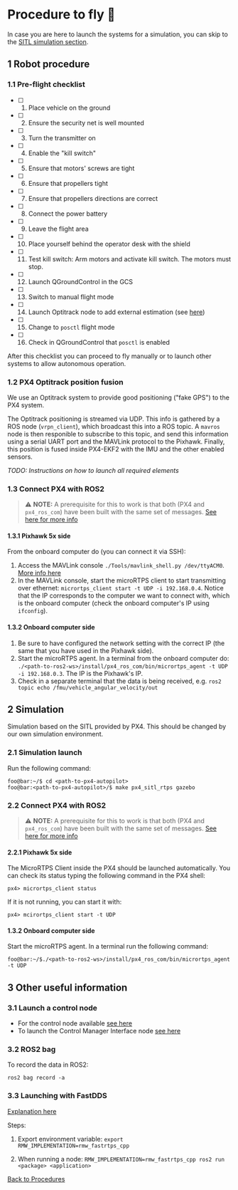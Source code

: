 # Procedure to fly :helicopter:
In case you are here to launch the systems for a simulation, you can skip to the [SITL simulation section](#2-simulation).

## 1 Robot procedure
### 1.1 Pre-flight checklist

- [ ] 1. Place vehicle on the ground
- [ ] 2. Ensure the security net is well mounted
- [ ] 3. Turn the transmitter on
- [ ] 4. Enable the "kill switch"
- [ ] 5. Ensure that motors' screws are tight
- [ ] 6. Ensure that propellers tight
- [ ] 7. Ensure that propellers directions are correct
- [ ] 8. Connect the power battery
- [ ] 9. Leave the flight area
- [ ] 10. Place yourself behind the operator desk with the shield
- [ ] 11. Test kill switch: Arm motors and activate kill switch. The motors must stop.
- [ ] 12. Launch QGroundControl in the GCS
- [ ] 13. Switch to manual flight mode
- [ ] 14. Launch Optitrack node to add external estimation (see [here](#px4-optitrack-position-fusion))
- [ ] 15. Change to `posctl` flight mode
- [ ] 16. Check in QGroundControl that `posctl` is enabled

After this checklist you can proceed to fly manually or to launch other systems to allow autonomous operation.

### 1.2 PX4 Optitrack position fusion
We use an Optitrack system to provide good positioning ("fake GPS") to the PX4 system. 

The Optitrack positioning is streamed via UDP. This info is gathered by a ROS node (`vrpn_client`), which broadcast this into a ROS topic. A `mavros` node is then responible to subscribe to this topic, and send this information using a serial UART port and the MAVLink protocol to the Pixhawk. Finally, this position is fused inside PX4-EKF2 with the IMU and the other enabled sensors.

*TODO: Instructions on how to launch all required elements*

### 1.3 Connect PX4 with ROS2
>:warning: **NOTE:** A prerequisite for this to work is that both (PX4 and `px4_ros_com`) have been built with the same set of messages. [See here for more info](build.md#121-urtps-bridge-configuration)
#### 1.3.1 Pixhawk 5x side
From the onboard computer do (you can connect it via SSH):
1. Access the MAVLink console `./Tools/mavlink_shell.py /dev/ttyACM0`. [More info here](https://docs.px4.io/master/en/debug/mavlink_shell.html)
3. In the MAVLink console, start the microRTPS client to start transmitting over ethernet: `micrortps_client start -t UDP -i 192.168.0.4`. Notice that the IP corresponds to the computer we want to connect with, which is the onboard computer (check the onboard computer's IP using `ifconfig`).

#### 1.3.2 Onboard computer side

1. Be sure to have configured the network setting with the correct IP (the same that you have used in the Pixhawk side).
2. Start the microRTPS agent. In a terminal from the onboard computer do: `./<path-to-ros2-ws>/install/px4_ros_com/bin/micrortps_agent -t UDP -i 192.168.0.3`.  The IP is the Pixhawk's IP.
3. Check in a separate terminal that the data is being received, e.g. `ros2 topic echo /fmu/vehicle_angular_velocity/out`

## 2 Simulation
Simulation based on the SITL provided by PX4. This should be changed by our own simulation environment.

### 2.1 Simulation launch
Run the following command:
```console
foo@bar:~/$ cd <path-to-px4-autopilot>
foo@bar:<path-to-px4-autopilot>/$ make px4_sitl_rtps gazebo
```
### 2.2 Connect PX4 with ROS2
>:warning: **NOTE:** A prerequisite for this to work is that both (PX4 and `px4_ros_com`) have been built with the same set of messages. [See here for more info](build.md#121-urtps-bridge-configuration)
#### 2.2.1 Pixhawk 5x side

The MicroRTPS Client inside the PX4 should be launched automatically. You can check its status typing the following command in the PX4 shell:
```
px4> micrortps_client status
```
If it is not running, you can start it with:
```
px4> mcirortps_client start -t UDP
```
#### 1.3.2 Onboard computer side
Start the microRTPS agent. In a terminal run the following command:

```console
foo@bar:~/$./<path-to-ros2-ws>/install/px4_ros_com/bin/micrortps_agent -t UDP
```

## 3 Other useful information

### 3.1 Launch a control node

 - For the control node available [see here](../eagle_mpc_2_control/README.md)
 - To launch the Control Manager Interface node [see here](../eagle_mpc_2_control/ctrl_mgr_interface.md)

### 3.2 ROS2 bag
To record the data in ROS2:
```
ros2 bag record -a
```
### 3.3 Launching with FastDDS

[Explanation here](https://fast-dds.docs.eprosima.com/en/v2.3.3/fastdds/ros2/ros2.html)

Steps:

1. Export environment variable: `export RMW_IMPLEMENTATION=rmw_fastrtps_cpp`

2. When running a node: `RMW_IMPLEMENTATION=rmw_fastrtps_cpp ros2 run <package> <application>`

[Back to Procedures](README.md)